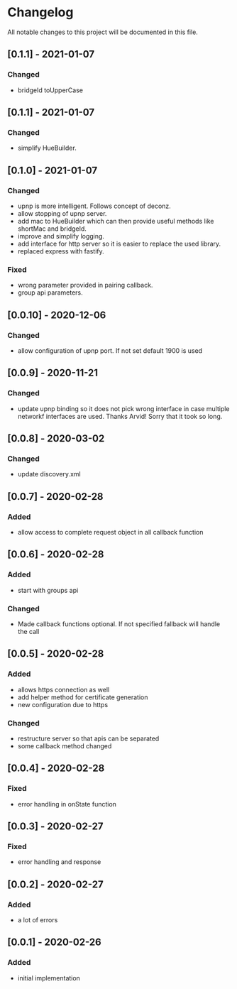 # Changelog
All notable changes to this project will be documented in this file.
## [0.1.1] - 2021-01-07
### Changed
- bridgeId toUpperCase

## [0.1.1] - 2021-01-07
### Changed
- simplify HueBuilder.

## [0.1.0] - 2021-01-07
### Changed
- upnp is more intelligent. Follows concept of deconz.
- allow stopping of upnp server.
- add mac to HueBuilder which can then provide useful methods like shortMac and bridgeId.
- improve and simplify logging.
- add interface for http server so it is easier to replace the used library.
- replaced express with fastify.

### Fixed
- wrong parameter provided in pairing callback.
- group api parameters.

## [0.0.10] - 2020-12-06
### Changed
- allow configuration of upnp port. If not set default 1900 is used

## [0.0.9] - 2020-11-21
### Changed
- update upnp binding so it does not pick wrong interface in case multiple networkf interfaces are used. Thanks Arvid! Sorry that it took so long.

## [0.0.8] - 2020-03-02
### Changed
- update discovery.xml

## [0.0.7] - 2020-02-28
### Added
- allow access to complete request object in all callback function

## [0.0.6] - 2020-02-28
### Added
- start with groups api

### Changed
- Made callback functions optional. If not specified fallback will handle the call

## [0.0.5] - 2020-02-28
### Added
- allows https connection as well
- add helper method for certificate generation
- new configuration due to https

### Changed
- restructure server so that apis can be separated
- some callback method changed

## [0.0.4] - 2020-02-28
### Fixed
- error handling in onState function

## [0.0.3] - 2020-02-27
### Fixed
- error handling and response

## [0.0.2] - 2020-02-27
### Added
- a lot of errors

## [0.0.1] - 2020-02-26
### Added
- initial implementation